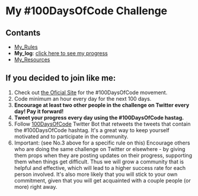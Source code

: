 # My #100DaysOfCode Challenge

## Contants
* [My_Rules]() 
* **My_log**: [click here to see my progress]()
* [My_Resources]()

## If you decided to join like me:
1. Check out [the Oficial Site](https://www.100daysofcode.com/) for the #100DaysOfCode movement. 
2. Code minimum an hour every day for the next 100 days.
3. **Encourage at least two other people in the challenge on Twitter every day! Pay it forward!**
4. **Tweet your progress every day using the #100DaysOfCode hastag.**
5. Follow [100DaysOfCode](https://twitter.com/_100DaysOfCode) Twitter Bot that retweets the tweets that contain the #100DaysOfCode hashtag. It's a great way to keep yourself motivated and to participate in the community. 
6. Important: (see No.3 above for a specific rule on this) Encourage others who are doing the same challenge on Twitter or elsewhere - by giving them props when they are posting updates on their progress, supporting them when things get difficult. Thus we will grow a community that is helpful and effective, which will lead to a higher success rate for each person involved. It's also more likely that you will stick to your own commitment, given that you will get acquainted with a couple people (or more) right away.
